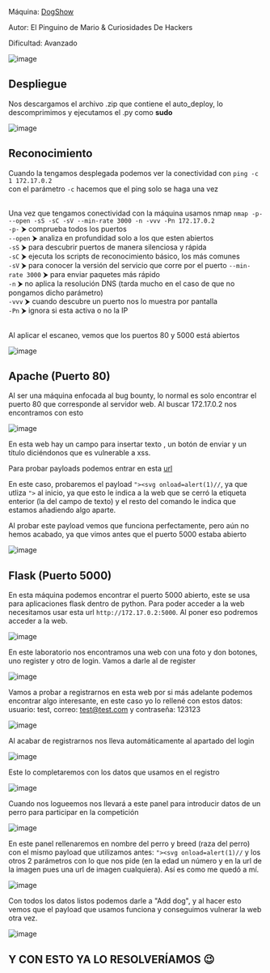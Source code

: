 Máquina: [DogShow](https://bugbountylabs.com/)

Autor: El Pinguino de Mario & Curiosidades De Hackers

Dificultad: Avanzado

![image](images/dogshow.PNG)

## Despliegue

Nos descargamos el archivo .zip que contiene el auto_deploy, lo descomprimimos y ejecutamos el .py como **sudo**

![image](images/despliegue.PNG)


## Reconocimiento

Cuando la tengamos desplegada podemos ver la conectividad con ```ping -c 1 172.17.0.2``` 
<br>
con el parámetro `-c` hacemos que el ping solo se haga una vez<br>
<br>


Una vez que tengamos conectividad con la máquina usamos nmap ```nmap -p- --open -sS -sC -sV --min-rate 3000 -n -vvv -Pn 172.17.0.2``` <br>
`-p-` ⮞ comprueba todos los puertos <br>
`--open` ⮞ analiza en profundidad solo a los que esten abiertos <br>
`-sS` ⮞ para descubrir puertos de manera silenciosa y rápida <br> 
`-sC` ⮞ ejecuta los scripts de reconocimiento básico, los más comunes <br> 
`-sV` ⮞ para conocer la versión del servicio que corre por el puerto
`--min-rate 3000` ⮞ para enviar paquetes más rápido <br> 
`-n` ⮞ no aplica la resolución DNS (tarda mucho en el caso de que no pongamos dicho parámetro)<br> 
`-vvv` ⮞ cuando descubre un puerto nos lo muestra por pantalla <br> 
`-Pn` ⮞ ignora si esta activa o no la IP<br> 
<br>

Al aplicar el escaneo, vemos que los puertos 80 y 5000 está abiertos
<br>

![image](images/nmap.PNG)
<br>

## Apache (Puerto 80)

Al ser una máquina enfocada al bug bounty, lo normal es solo encontrar el puerto 80 que corresponde al servidor web. Al buscar 172.17.0.2 nos encontramos con esto

![image](images/inicio.PNG)

En esta web hay un campo para insertar texto , un botón de enviar y un título diciéndonos que es vulnerable a xss.

Para probar payloads podemos entrar en esta [url](https://github.com/payloadbox/xss-payload-list/blob/master/Intruder/xss-payload-list.txt)

En este caso, probaremos el payload `"><svg onload=alert(1)//`, ya que utliza `">` al inicio, ya que esto le indica a la web que se cerró la etiqueta enterior (la del campo de texto) y el resto del comando le indica que estamos añadiendo algo aparte.

Al probar este payload vemos que funciona perfectamente, pero aún no hemos acabado, ya que vimos antes que el puerto 5000 estaba abierto

![image](images/sol1.PNG)


## Flask (Puerto 5000)

En esta máquina podemos encontrar el puerto 5000 abierto, este se usa para aplicaciones flask dentro de python. Para poder acceder a la web necesitamos usar esta url `http://172.17.0.2:5000`. Al poner eso podremos acceder a la web.

![image](images/lab2.PNG)

En este laboratorio nos encontramos una web con una foto y don botones, uno register y otro de login. Vamos a darle al de register

![image](images/reg.PNG)

Vamos a probar a registrarnos en esta web por si más adelante podemos encontrar algo interesante, en este caso yo lo rellené con estos datos: usuario: test, correo: test@test.com y contraseña: 123123

![image](images/regc.PNG)

Al acabar de registrarnos nos lleva automáticamente al apartado del login


![image](images/login.PNG)

Este lo completaremos con los datos que usamos en el registro


![image](images/loginc.PNG)

Cuando nos logueemos nos llevará a este panel para introducir datos de un perro para participar en la competición

![image](images/panel.PNG)

En este panel rellenaremos en nombre del perro y breed (raza del perro) con el mismo payload que utilizamos antes: `"><svg onload=alert(1)//` y los otros 2 parámetros con lo que nos pide (en la edad un número y en la url de la imagen pues una url de imagen cualquiera). Así es como me quedó a mí.

![image](images/panelc.PNG)

Con todos los datos listos podemos darle a "Add dog", y al hacer esto vemos que el payload que usamos funciona y conseguimos vulnerar la web otra vez.


![image](images/final.PNG)


## Y CON ESTO YA LO RESOLVERÍAMOS 😉
